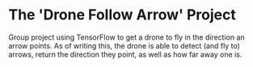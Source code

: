 # The 'Drone Follow Arrow' Project
Group project using TensorFlow to get a drone to fly in the direction an arrow points. As of writing this, the drone is able to detect (and fly to) arrows, return the direction they point, as well as how far away one is.
